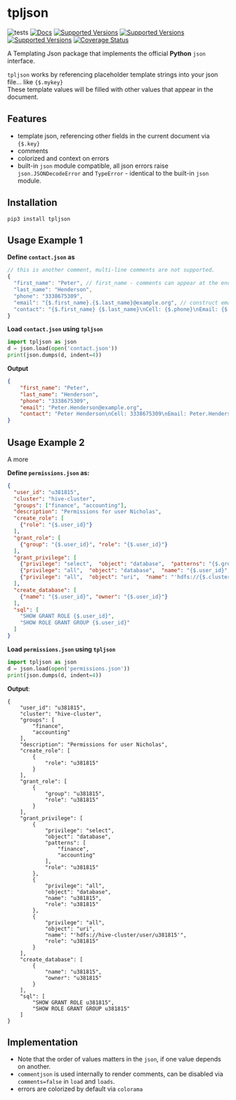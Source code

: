 # tpljson

![tests](https://github.com/OpenBigDataPlatform/tpljson/workflows/tests/badge.svg?branch=master)
[![Docs](https://readthedocs.org/projects/tpljson/badge/?style=flat)](https://github.com/OpenBigDataPlatform/tpljson)
[![Supported Versions](https://img.shields.io/pypi/pyversions/tpljson.svg)](https://github.com/OpenBigDataPlatform/tpljson)
[![Supported Versions](https://img.shields.io/pypi/v/tpljson.svg)](https://github.com/OpenBigDataPlatform/tpljson)
[![Supported Versions](https://img.shields.io/conda/vn/conda-forge/tpljson.svg)](https://github.com/OpenBigDataPlatform/tpljson)
[![Coverage Status](https://coveralls.io/repos/github/OpenBigDataPlatform/tpljson/badge.svg?branch=master)](https://coveralls.io/github/OpenBigDataPlatform/tpljson?branch=master)

A Templating Json package that implements the official **Python** `json` interface.

`tpljson` works by referencing placeholder template strings into your json file... like `{$.mykey}`  
These template values will be filled with other values that appear in the document.


## Features
- template json, referencing other fields in the current document via `{$.key}`
- comments
- colorized and context on errors
- built-in `json` module compatible, all json errors raise `json.JSONDecodeError` and `TypeError` - 
  identical to the built-in `json` module.
  
## Installation
```properties
pip3 install tpljson
```

## Usage Example 1
**Define `contact.json` as**
```javascript
// this is another comment, multi-line comments are not supported.
{
  "first_name": "Peter", // first_name - comments can appear at the end of a line
  "last_name": "Henderson",
  "phone": "3338675309",
  "email": "{$.first_name}.{$.last_name}@example.org", // construct email address from 
  "contact": "{$.first_name} {$.last_name}\nCell: {$.phone}\nEmail: {$.email}"
}
```

**Load `contact.json` using `tpljson`**
```python
import tpljson as json
d = json.load(open('contact.json'))
print(json.dumps(d, indent=4))
```
**Output**
```json
{
    "first_name": "Peter",
    "last_name": "Henderson",
    "phone": "3338675309",
    "email": "Peter.Henderson@example.org",
    "contact": "Peter Henderson\nCell: 3338675309\nEmail: Peter.Henderson@example.org"
}
```


## Usage Example 2
A more 

**Define `permissions.json` as:**
```json
{
  "user_id": "u381815",
  "cluster": "hive-cluster",
  "groups": ["finance", "accounting"],
  "description": "Permissions for user Nicholas",
  "create_role": [
    {"role": "{$.user_id}"}
  ],
  "grant_role": [
    {"group": "{$.user_id}", "role": "{$.user_id}"}
  ],
  "grant_privilege": [
    {"privilege": "select",  "object": "database",  "patterns": "{$.groups}", "role": "{$.user_id}"},
    {"privilege": "all",  "object": "database",  "name": "{$.user_id}", "role": "{$.user_id}"},
    {"privilege": "all",  "object": "uri",  "name": "'hdfs://{$.cluster}/user/{$.user_id}'", "role": "{$.user_id}"}
  ],
  "create_database": [
    {"name": "{$.user_id}", "owner": "{$.user_id}"}
  ],
  "sql": [
    "SHOW GRANT ROLE {$.user_id}",
    "SHOW ROLE GRANT GROUP {$.user_id}"
  ]
}
```

**Load `permissions.json` using `tpljson`**
```python
import tpljson as json
d = json.load(open('permissions.json'))
print(json.dumps(d, indent=4))
```

**Output**:
```
{
    "user_id": "u381815",
    "cluster": "hive-cluster",
    "groups": [
        "finance",
        "accounting"
    ],
    "description": "Permissions for user Nicholas",
    "create_role": [
        {
            "role": "u381815"
        }
    ],
    "grant_role": [
        {
            "group": "u381815",
            "role": "u381815"
        }
    ],
    "grant_privilege": [
        {
            "privilege": "select",
            "object": "database",
            "patterns": [
                "finance",
                "accounting"
            ],
            "role": "u381815"
        },
        {
            "privilege": "all",
            "object": "database",
            "name": "u381815",
            "role": "u381815"
        },
        {
            "privilege": "all",
            "object": "uri",
            "name": "'hdfs://hive-cluster/user/u381815'",
            "role": "u381815"
        }
    ],
    "create_database": [
        {
            "name": "u381815",
            "owner": "u381815"
        }
    ],
    "sql": [
        "SHOW GRANT ROLE u381815",
        "SHOW ROLE GRANT GROUP u381815"
    ]
}
```

## Implementation
- Note that the order of values matters in the `json`, if one value depends on another.
- `commentjson` is used internally to render comments, can be disabled via `comments=false` in `load` and `loads`.
- errors are colorized by default via `colorama`

